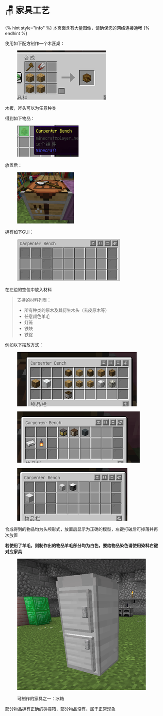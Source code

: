 # 🪑 家具工艺

{% hint style="info" %}
本页面含有大量图像，请确保您的网络连接通畅
{% endhint %}

使用如下配方制作一个木匠桌：

<figure><img src="../.gitbook/assets/image (9).png" alt=""><figcaption></figcaption></figure>

木板，斧头可以为任意种类

得到如下物品：

<figure><img src="../.gitbook/assets/image (10).png" alt=""><figcaption></figcaption></figure>

放置后：

<figure><img src="../.gitbook/assets/image (11).png" alt="" width="187"><figcaption></figcaption></figure>

拥有如下GUI：

<figure><img src="../.gitbook/assets/image (12).png" alt=""><figcaption></figcaption></figure>

在左边的空位中放入材料

> 支持的材料列表：
>
> * 所有种类的原木及其衍生木头（去皮原木等）
> * 任意颜色羊毛
> * 灯笼
> * 铁块
> * 铁锭

例如以下摆放方式：

<figure><img src="../.gitbook/assets/image (14).png" alt=""><figcaption></figcaption></figure>

<figure><img src="../.gitbook/assets/image (15).png" alt=""><figcaption></figcaption></figure>

<figure><img src="../.gitbook/assets/image (16).png" alt=""><figcaption></figcaption></figure>

合成得到的物品均为头颅形式，放置后显示为正确的模型，左键打破后可掉落并再次放置

**若使用了羊毛，则制作出的物品羊毛部分均为白色，要给物品染色请使用染料右键对应家具**

<figure><img src="../.gitbook/assets/image (17).png" alt=""><figcaption><p>可制作的家具之一：冰箱</p></figcaption></figure>

部分物品拥有正确的碰撞箱，部分物品没有，属于正常现象
